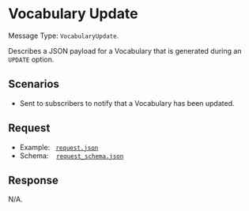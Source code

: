 # Vocabulary Update

Message Type: `VocabularyUpdate`.

Describes a JSON payload for a Vocabulary that is generated during an `UPDATE` option.

## Scenarios

- Sent to subscribers to notify that a Vocabulary has been updated.

## Request

- Example:&nbsp;&nbsp;&nbsp;[`request.json`](request.json)
- Schema:&nbsp;&nbsp;&nbsp;&nbsp;[`request_schema.json`](request_schema.json)

## Response

N/A.
